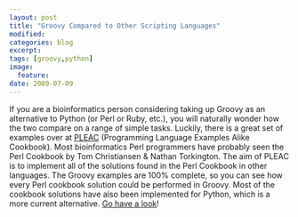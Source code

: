 ```yaml
---
layout: post
title: "Groovy Compared to Other Scripting Languages"
modified:
categories: blog
excerpt:
tags: [groovy,python]
image:
  feature:
date: 2009-07-09
---
```


If you are a bioinformatics person considering taking up Groovy as an alternative to Python (or Perl or Ruby, etc.), you will naturally wonder how the two compare on a range of simple tasks. Luckily, there is a great set of examples over at [PLEAC](http://pleac.sourceforge.net) (Programming Language Examples Alike Cookbook). Most bioinformatics Perl programmers have probably seen the Perl Cookbook by Tom Christiansen & Nathan Torkington. The aim of PLEAC is to implement all of the solutions found in the Perl Cookbook in other languages. The Groovy examples are 100% complete, so you can see how every Perl cookbook solution could be performed in Groovy.  Most of the cookbook solutions have also been implemented for Python, which is a more current alternative.  [Go have a look](http://pleac.sourceforge.net/pleac_groovy/index.html)!